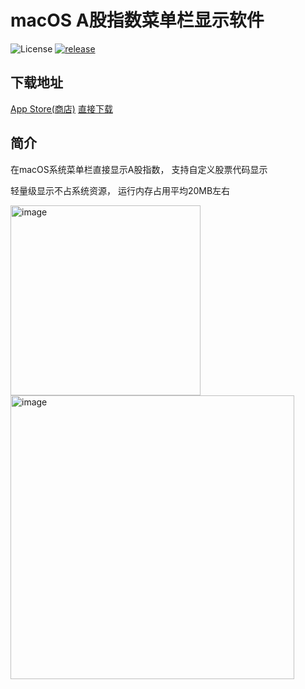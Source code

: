 # macOS A股指数菜单栏显示软件
![License](https://img.shields.io/badge/license-MIT-green)
[![release](https://img.shields.io/github/v/release/kylelin1998/AShareIndex)](https://github.com/kylelin1998/AShareIndex/releases/latest)

## 下载地址
[App Store(商店)](https://apps.apple.com/cn/app/a%E8%82%A1%E5%AE%9E%E6%97%B6%E6%8C%87%E6%95%B0%E8%8F%9C%E5%8D%95%E6%A0%8F%E6%98%BE%E7%A4%BA/id6476905902?mt=12)
[直接下载](https://github.com/kylelin1998/AShareIndex/releases)

## 简介
在macOS系统菜单栏直接显示A股指数， 支持自定义股票代码显示

轻量级显示不占系统资源， 运行内存占用平均20MB左右

<img width="304" alt="image" src="https://github.com/kylelin1998/AShareIndex/assets/38401813/39df52a9-5c66-489a-be1d-802cd41e605b">

<img width="454" alt="image" src="https://github.com/kylelin1998/AShareIndex/assets/38401813/9b4221a4-1d93-4b10-a65f-28a578df0bac">

